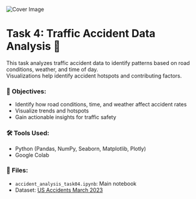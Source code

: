 ![Cover Image](./coverimage.png)

# Task 4: Traffic Accident Data Analysis 🚗
This task analyzes traffic accident data to identify patterns based on road conditions, weather, and time of day.  
Visualizations help identify accident hotspots and contributing factors.

### 📌 Objectives:
- Identify how road conditions, time, and weather affect accident rates
- Visualize trends and hotspots
- Gain actionable insights for traffic safety

### 🛠 Tools Used:
- Python (Pandas, NumPy, Seaborn, Matplotlib, Plotly)
- Google Colab

### 📂 Files:
- `accident_analysis_task04.ipynb`: Main notebook
- Dataset: [US Accidents March 2023](https://www.kaggle.com/datasets/sobhanmoosavi/us-accidents)


